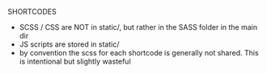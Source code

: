 SHORTCODES

- SCSS / CSS are NOT in static/, but rather in the SASS folder in the main dir
- JS scripts are stored in static/
- by convention the scss for each shortcode is generally not shared. This is intentional but slightly wasteful
